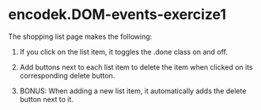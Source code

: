 # encodek.DOM-events-exercize1

The shopping list page makes the following:

1. If you click on the list item, it toggles the .done  class on and off.

2. Add buttons next to each list item to delete the item when clicked on its corresponding delete button.

3. BONUS: When adding a new list item, it automatically adds the delete button next to it. 
